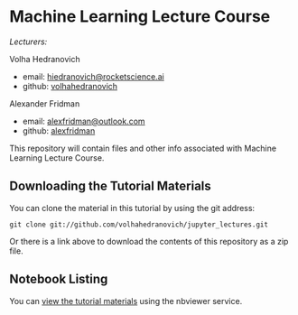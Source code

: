 # Machine Learning Lecture Course

*Lecturers:*

Volha Hedranovich

- email: <hiedranovich@rocketscience.ai>
- github: [volhahedranovich](http://github.com/volhahedranovich)

Alexander Fridman

- email: <alexfridman@outlook.com>
- github: [alexfridman](http://github.com/alexfridman)

This repository will contain files and other info associated with Machine Learning Lecture Course.

## Downloading the Tutorial Materials
You can clone the material in this tutorial by using the git address:

    git clone git://github.com/volhahedranovich/jupyter_lectures.git

Or there is a link above to download the contents of this repository as a zip file.  

## Notebook Listing
You can [view the tutorial materials](http://nbviewer.jupyter.org/github/volhahedranovich/jupyter_lectures/blob/master/notebooks) using the nbviewer service.
